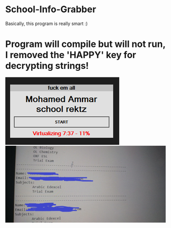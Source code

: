 # School-Info-Grabber

Basically, this program is really smart :)

# Program will compile but will not run, I removed the 'HAPPY' key for decrypting strings!

![](https://github.com/MRKDaGods/School-Info-Grabber/blob/master/AIS%20Doxer/m2.png)
![](https://github.com/MRKDaGods/School-Info-Grabber/blob/master/AIS%20Doxer/index.jpg)
